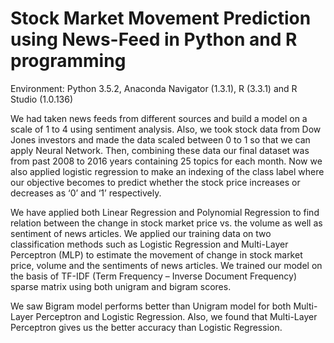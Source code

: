 # Stock Market Movement Prediction using News-Feed in Python and R programming

Environment: Python 3.5.2, Anaconda Navigator (1.3.1), R (3.3.1) and R Studio (1.0.136)

We had taken news feeds from different sources and build a model on a scale of 1 to 4 using sentiment analysis. Also, we took stock data from Dow Jones investors and made the data scaled between 0 to 1 so that we can apply Neural Network. Then, combining these data our final dataset was from past 2008 to 2016 years containing 25 topics for each month. Now we also applied logistic regression to make an indexing of the class label where our objective becomes to predict whether the stock price increases or decreases as ‘0’ and ‘1’ respectively. 

We have applied both Linear Regression and Polynomial Regression to find relation between the change in stock market price vs. the volume as well as sentiment of news articles. We applied our training data on two classification methods such as Logistic Regression and Multi-Layer Perceptron (MLP) to estimate the movement of change in stock market price, volume and the sentiments of news articles. We trained our model on the basis of TF-IDF (Term Frequency – Inverse Document Frequency) sparse matrix using both unigram and bigram scores.

We saw Bigram model performs better than Unigram model for both Multi-Layer Perceptron and Logistic Regression. Also, we found that Multi-Layer Perceptron gives us the better accuracy than Logistic Regression.
